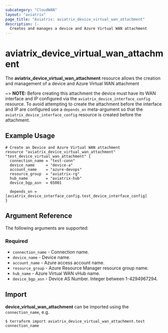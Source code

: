 ```yaml
---
subcategory: "CloudWAN"
layout: "aviatrix"
page_title: "Aviatrix: aviatrix_device_virtual_wan_attachment"
description: |-
  Creates and manages a device and Azure Virtual WAN attachment
---
```


# aviatrix_device_virtual_wan_attachment

The **aviatrix_device_virtual_wan_attachment** resource allows the creation and management of a device and Azure Virtual WAN attachment

~> **NOTE:** Before creating this attachment the device must have its WAN interface and IP configured via the `aviatrix_device_interface_config` resource. To avoid attempting to create the attachment before the interface and IP are configured use a `depends_on` meta-argument so that the `aviatrix_device_interface_config` resource is created before the attachment.

## Example Usage

```hcl
# Create an Device and Azure Virtual WAN attachment
resource "aviatrix_device_virtual_wan_attachment" "test_device_virtual_wan_attachment" {
  connection_name = "test-conn"
  device_name     = "device-a"
  account_name    = "azure-devops"
  resource_group  = "aviatrix-rg"
  hub_name        = "aviatrix-hub"
  device_bgp_asn  = 65001

  depends_on = [aviatrix_device_interface_config.test_device_interface_config]
}
```

## Argument Reference

The following arguments are supported:

### Required
* `connection_name` - Connection name.
* `device_name` - Device name.
* `account_name` - Azure access account name.
* `resource_group` - Azure Resource Manager resource group name.
* `hub_name` - Azure Virtual WAN vHub name.
* `device_bgp_asn` - Device AS Number. Integer between 1-4294967294.

## Import

**device_virtual_wan_attachment** can be imported using the `connection_name`, e.g.

```
$ terraform import aviatrix_device_virtual_wan_attachment.test connection_name
```
